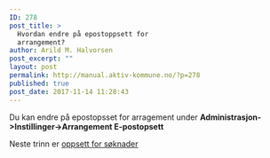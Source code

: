 ```yaml
---
ID: 278
post_title: >
  Hvordan endre på epostoppsett for
  arrangement?
author: Arild M. Halvorsen
post_excerpt: ""
layout: post
permalink: http://manual.aktiv-kommune.no/?p=278
published: true
post_date: 2017-11-14 11:28:43
---
```

Du kan endre på epostopsset for arragement under **Administrasjon->Instillinger->Arrangement E-postopsett**

Neste trinn er [oppsett for søknader](#)